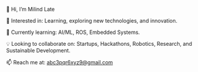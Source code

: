 👋 Hi, I’m Milind Late

👀 Interested in: Learning, exploring new technologies, and innovation.

🌱 Currently learning: AI/ML, ROS, Embedded Systems.

💡 Looking to collaborate on: Startups, Hackathons, Robotics, Research, and Sustainable Development.

📫 Reach me at: abc3pqr6xyz9@gmail.com
